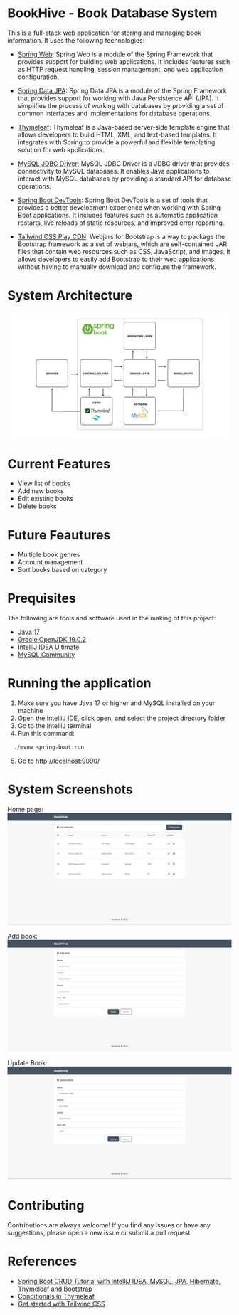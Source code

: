 # BookHive - Book Database System
This is a full-stack web application for storing and managing book information. It uses the following technologies:

- [Spring Web](https://docs.spring.io/spring-boot/docs/current/reference/html/web.html): Spring Web is a module of the Spring Framework that provides support for building web applications. It includes features such as HTTP request handling, session management, and web application configuration.

- [Spring Data JPA](https://spring.io/projects/spring-data-jpa): Spring Data JPA is a module of the Spring Framework that provides support for working with Java Persistence API (JPA). It simplifies the process of working with databases by providing a set of common interfaces and implementations for database operations.

- [Thymeleaf](https://www.thymeleaf.org/): Thymeleaf is a Java-based server-side template engine that allows developers to build HTML, XML, and text-based templates. It integrates with Spring to provide a powerful and flexible templating solution for web applications.

- [MySQL JDBC Driver](https://spring.io/guides/gs/accessing-data-mysql/): MySQL JDBC Driver is a JDBC driver that provides connectivity to MySQL databases. It enables Java applications to interact with MySQL databases by providing a standard API for database operations.

- [Spring Boot DevTools](https://www.geeksforgeeks.org/spring-boot-devtools/): Spring Boot DevTools is a set of tools that provides a better development experience when working with Spring Boot applications. It includes features such as automatic application restarts, live reloads of static resources, and improved error reporting.

- [Tailwind CSS Play CDN](https://tailwindcss.com/docs/installation/play-cdn): Webjars for Bootstrap is a way to package the Bootstrap framework as a set of webjars, which are self-contained JAR files that contain web resources such as CSS, JavaScript, and images. It allows developers to easily add Bootstrap to their web applications without having to manually download and configure the framework.

# System Architecture
![0](./docs/system_architecture.png)
# Current Features
- View list of books
- Add new books
- Edit existing books
- Delete books

# Future Feautures
- Multiple book genres
- Account management
- Sort books based on category

# Prequisites
The following are tools and software used in the making of this project:
- [Java 17](https://www.oracle.com/java/technologies/downloads/)
- [Oracle OpenJDK 19.0.2](https://openjdk.org/projects/jdk/)
- [IntelliJ IDEA Ultimate](https://www.jetbrains.com/idea/promo/?msclkid=6c29293616161025d6b84d208e6adbdc&utm_source=bing&utm_medium=cpc&utm_campaign=APAC_en_ASIA_IDEA_Branded&utm_term=intellij&utm_content=intellij%20idea)
- [MySQL Community](https://dev.mysql.com/downloads/installer/)


# Running the application
1. Make sure you have Java 17 or higher and MySQL installed on your machine
2. Open the IntelliJ IDE, click open, and select the project directory folder
3. Go to the IntelliJ terminal
4. Run this command:
```bash
  ./mvnw spring-boot:run
```
5. Go to http://localhost:9090/
    
# System Screenshots
Home page:
![0](./docs/home.png)

Add book:
![1](./docs/add_form.png)

Update Book:
![2](./docs//update_form.png)

# Contributing

Contributions are always welcome! If you find any issues or have any suggestions, please open a new issue or submit a pull request.

# References
- [Spring Boot CRUD Tutorial with IntelliJ IDEA, MySQL, JPA, Hibernate, Thymeleaf and Bootstrap](https://www.youtube.com/watch?v=u8a25mQcMOI&t=4814s)
- [Conditionals in Thymeleaf](https://www.baeldung.com/spring-thymeleaf-conditionals)
- [Get started with Tailwind CSS](https://tailwindcss.com/docs/installation/play-cdn)
